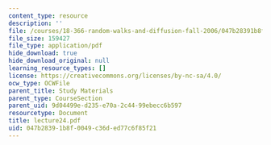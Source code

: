```yaml
---
content_type: resource
description: ''
file: /courses/18-366-random-walks-and-diffusion-fall-2006/047b28391b8f0049c36ded77c6f85f21_lecture24.pdf
file_size: 159427
file_type: application/pdf
hide_download: true
hide_download_original: null
learning_resource_types: []
license: https://creativecommons.org/licenses/by-nc-sa/4.0/
ocw_type: OCWFile
parent_title: Study Materials
parent_type: CourseSection
parent_uid: 9d04499e-d235-e70a-2c44-99ebecc6b597
resourcetype: Document
title: lecture24.pdf
uid: 047b2839-1b8f-0049-c36d-ed77c6f85f21
---
```

